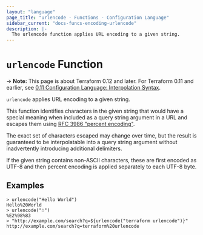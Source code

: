 ```yaml
---
layout: "language"
page_title: "urlencode - Functions - Configuration Language"
sidebar_current: "docs-funcs-encoding-urlencode"
description: |-
  The urlencode function applies URL encoding to a given string.
---
```


# `urlencode` Function

-> **Note:** This page is about Terraform 0.12 and later. For Terraform 0.11 and
earlier, see
[0.11 Configuration Language: Interpolation Syntax](../../configuration-0-11/interpolation.html).

`urlencode` applies URL encoding to a given string.

This function identifies characters in the given string that would have a
special meaning when included as a query string argument in a URL and
escapes them using
[RFC 3986 "percent encoding"](https://tools.ietf.org/html/rfc3986#section-2.1).

The exact set of characters escaped may change over time, but the result
is guaranteed to be interpolatable into a query string argument without
inadvertently introducing additional delimiters.

If the given string contains non-ASCII characters, these are first encoded as
UTF-8 and then percent encoding is applied separately to each UTF-8 byte.

## Examples

```
> urlencode("Hello World")
Hello%20World
> urlencode("☃")
%E2%98%83
> "http://example.com/search?q=${urlencode("terraform urlencode")}"
http://example.com/search?q=terraform%20urlencode
```
